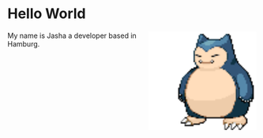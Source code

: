 
<h1>Hello World</h1>
<img align="right" src="ZAbj.gif" height="200" width="auto" />
<div align="left">
  <p align="left">My name is Jasha a developer based in Hamburg.</p>  
</div>
